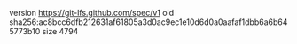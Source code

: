 version https://git-lfs.github.com/spec/v1
oid sha256:ac8bcc6dfb212631af61805a3d0ac9ec1e10d6d0a0aafaf1dbb6a6b645773b10
size 4794
